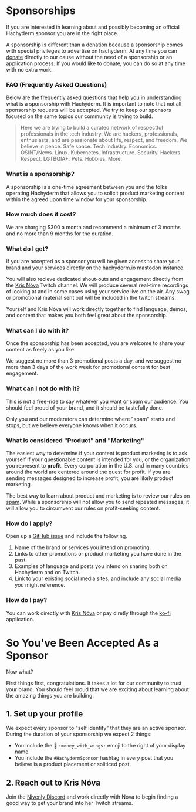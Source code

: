 # Sponsorships

If you are interested in learning about and possibly becoming an official Hachyderm sponsor you are in the right place.

A sponsorship is different than a donation because a sponsorship comes with special privileges to advertise on hachyderm. 
At any time you can [donate](https://ko-fi.com/krisnovalive) directly to our cause without the need of a sponsorship or an application process. 
If you would like to donate, you can do so at any time with no extra work.

### FAQ (Frequently Asked Questions)

Below are the frequently asked questions that help you in understanding what is a sponsorship with Hachyderm.
It is important to note that not all sponsorship requests will be accepted.
We try to keep our sponsors focused on the same topics our community is trying to build.

 > Here we are trying to build a curated network of respectful professionals in the tech industry. We are hackers, professionals, enthusiasts, and are passionate about life, respect, and freedom. We believe in peace. Safe space. Tech Industry. Economics. OSINT/News. Linux. Kubernetes. Infrastructure. Security. Hackers. Respect. LGTBQIA+. Pets. Hobbies. More.

### What is a sponsorship?

A sponsorship is a one-time agreement between you and the folks operating Hachyderm that allows you to solicit product marketing content within the agreed upon time window for your sponsorship.

### How much does it cost?

We are charging $300 a month and recommend a minimum of 3 months and no more than 9 months for the duration.

### What do I get?

If you are accepted as a sponsor you will be given access to share your brand and your services directly on the hachyderm.io mastodon instance.

You will also recieve dedicated shout-outs and engagement directly from the [Kris Nóva](https://twitch.tv/krisnova) Twitch channel. 
We will produce several real-time recordings of looking at and in some cases using your service live on the air. 
Any swag or promotional material sent out will be included in the twitch streams.

Yourself and Kris Nóva will work directly together to find language, demos, and content that makes you both feel great about the sponsorship.

### What can I do with it?

Once the sponsorship has been accepted, you are welcome to share your content as freely as you like.

We suggest no more than 3 promotional posts a day, and we suggest no more than 3 days of the work week for promotional content for best engagement.

### What can I not do with it?

This is not a free-ride to say whatever you want or spam our audience. You should feel proud of your brand, and it should be tastefully done. 

Only you and our moderators can determine where "spam" starts and stops, but we believe everyone knows when it occurs.

### What is considered "Product" and "Marketing"

The easiest way to determine if your content is product marketing is to ask yourself if your questionable content is intended for you, or the organization you represent to **profit**. 
Every corporation in the U.S. and in many countries around the world are centered around the quest for profit. If you are sending messages designed to increase profit, you are likely product marketing. 

The best way to learn about product and marketing is to review our rules on [spam](https://github.com/hachyderm/community/blob/main/spam.md#hard-rules). 
While a sponsorship will not allow you to send repeated messages, it will allow you to circumvent our rules on profit-seeking content.

### How do I apply?

Open up a [GitHub issue](https://github.com/hachyderm/sponsorships/issues/new) and include the following. 
 
 1. Name of the brand or services you intend on promoting.
 2. Links to other promotions or product marketing you have done in the past.
 3. Examples of language and posts you intend on sharing both on Hachyderm and on Twitch.
 4. Link to your existing social media sites, and include any social media you might reference.

### How do I pay?

You can work directly with [Kris Nóva](https://github.com/krisnova) or pay diretly through the [ko-fi](https://ko-fi.com/krisnovalive) application.

# So You've Been Accepted As a Sponsor

Now what?

First things first, congratulations. It takes a lot for our community to trust your brand. You should feel proud that we are exciting about learning about the amazing things you are building.

## 1. Set up your profile

We expect every sponsor to "self identify" that they are an active sponsor. During the duration of your sponsorship we expect 2 things:

 - You include the 💸 `:money_with_wings:` emoji to the right of your display name.
 - You include the `#HachydermSponsor` hashtag in every post that you believe is a product placement or soliticed post.
 
## 2. Reach out to Kris Nóva
 
 Join the [Nivenly Discord](https://discord.gg/YnWdbchSwA) and work directly with Nova to begin finding a good way to get your brand into her Twitch streams.
